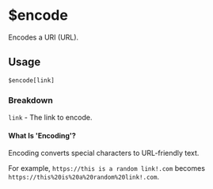 # $encode
Encodes a URI (URL).

## Usage
```
$encode[link]
```

### Breakdown
`link` - The link to encode.

#### What Is 'Encoding'?
Encoding converts special characters to URL-friendly text. 

For example, `https://this is a random link!.com` becomes `https://this%20is%20a%20random%20link!.com`.
